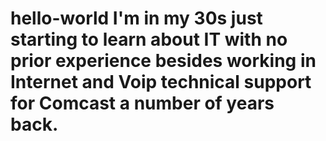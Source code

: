 # hello-world I'm in my 30s just starting to learn about IT with no prior experience besides working in Internet and Voip technical support for Comcast a number of years back.
